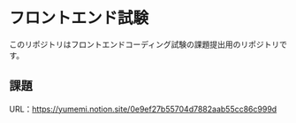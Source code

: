 # フロントエンド試験

このリポジトリはフロントエンドコーディング試験の課題提出用のリポジトリです。

## 課題

URL：https://yumemi.notion.site/0e9ef27b55704d7882aab55cc86c999d
